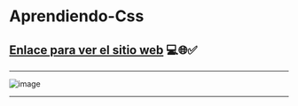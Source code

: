 # Aprendiendo-Css

## [Enlace para ver el sitio web](https://jhonatan2022.github.io/SECODE_QR/secode/views/) 💻🌐✅

---

![image](https://user-images.githubusercontent.com/101368711/201441324-8ebf6474-91cb-4f43-bfa7-5aaf8d281222.png)

---
